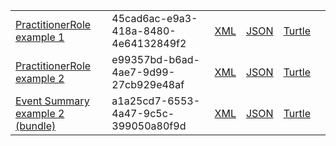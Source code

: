  <table class="list" width="100%">            
            <tr>
                <td><a href="PractitionerRole-45cad6ac-e9a3-418a-8480-4e64132849f2.html">PractitionerRole example 1</a></td>
                <td>45cad6ac-e9a3-418a-8480-4e64132849f2</td>
                <td><a href="PractitionerRole-45cad6ac-e9a3-418a-8480-4e64132849f2.xml.html">XML</a></td>
                <td><a href="PractitionerRole-45cad6ac-e9a3-418a-8480-4e64132849f2.json.html">JSON</a></td>
                <td><a href="PractitionerRole-45cad6ac-e9a3-418a-8480-4e64132849f2.ttl.html">Turtle</a></td>
                <td></td>
            </tr>
			<tr>
                <td><a href="PractitionerRole-e99357bd-b6ad-4ae7-9d99-27cb929e48af.html">PractitionerRole example 2</a></td>
                <td>e99357bd-b6ad-4ae7-9d99-27cb929e48af</td>
                <td><a href="PractitionerRole-e99357bd-b6ad-4ae7-9d99-27cb929e48af.xml.html">XML</a></td>
                <td><a href="PractitionerRole-e99357bd-b6ad-4ae7-9d99-27cb929e48af.json.html">JSON</a></td>
                <td><a href="PractitionerRole-e99357bd-b6ad-4ae7-9d99-27cb929e48af.ttl.html">Turtle</a></td>
                <td></td>
            </tr>
            <tr>
                <td><a href="Bundle-a1a25cd7-6553-4a47-9c5c-399050a80f9d.html">Event Summary example 2 (bundle)</a></td>
                <td>a1a25cd7-6553-4a47-9c5c-399050a80f9d</td>
                <td><a href="Bundle-a1a25cd7-6553-4a47-9c5c-399050a80f9d.xml.html">XML</a></td>
                <td><a href="Bundle-a1a25cd7-6553-4a47-9c5c-399050a80f9d.json.html">JSON</a></td>
                <td><a href="Bundle-a1a25cd7-6553-4a47-9c5c-399050a80f9d.ttl.html">Turtle</a></td>
                <td></td>
            </tr>
 </table>